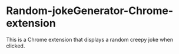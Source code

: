 # Random-jokeGenerator-Chrome-extension
This is a Chrome extension that displays a random creepy joke when clicked.
